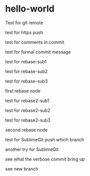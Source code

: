 # hello-world
Test for git remote

test for https push

test for comments in commit

test for formal commit message

test for rebase-sub1

test for rebase-sub2

test for rebase-sub3

first rebase node

test for rebase2-sub1

test for rebase2-sub2

test for rebase2-sub3

second rebase node

test for SublimeGit push which branch

another try for SublimeGit

see what the verbose commit bring up

see new branch
